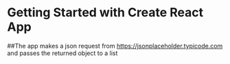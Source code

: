 # Getting Started with Create React App

##The app makes a json request from https://jsonplaceholder.typicode.com
and passes the returned object to a list
